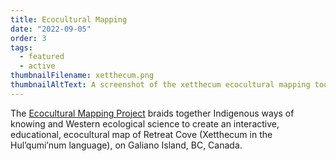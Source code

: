 ```yaml
---
title: Ecocultural Mapping
date: "2022-09-05"
order: 3
tags:
  - featured
  - active
thumbnailFilename: xetthecum.png
thumbnailAltText: A screenshot of the xetthecum ecocultural mapping tool.
---
```

The [Ecocultural Mapping Project](https://youtu.be/0v84S7DeORU) braids together Indigenous ways of
knowing and Western ecological science to create an interactive, educational, ecocultural map of
Retreat Cove (Xetthecum in the Hul’qumi’num language), on Galiano Island, BC, Canada.
